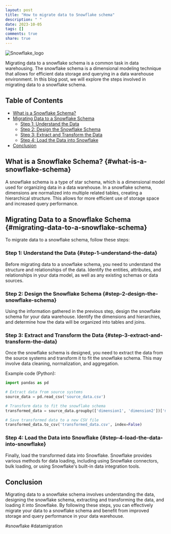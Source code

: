 ```yaml
---
layout: post
title: "How to migrate data to Snowflake schema"
description: " "
date: 2023-10-05
tags: []
comments: true
share: true
---
```


![Snowflake_logo](snowflake_logo.png)

Migrating data to a snowflake schema is a common task in data warehousing. The snowflake schema is a dimensional modeling technique that allows for efficient data storage and querying in a data warehouse environment. In this blog post, we will explore the steps involved in migrating data to a snowflake schema.

## Table of Contents
- [What is a Snowflake Schema?](#what-is-a-snowflake-schema)
- [Migrating Data to a Snowflake Schema](#migrating-data-to-a-snowflake-schema)
  - [Step 1: Understand the Data](#step-1-understand-the-data)
  - [Step 2: Design the Snowflake Schema](#step-2-design-the-snowflake-schema)
  - [Step 3: Extract and Transform the Data](#step-3-extract-and-transform-the-data)
  - [Step 4: Load the Data into Snowflake](#step-4-load-the-data-into-snowflake)
- [Conclusion](#conclusion)

## What is a Snowflake Schema? {#what-is-a-snowflake-schema}
A snowflake schema is a type of star schema, which is a dimensional model used for organizing data in a data warehouse. In a snowflake schema, dimensions are normalized into multiple related tables, creating a hierarchical structure. This allows for more efficient use of storage space and increased query performance.

## Migrating Data to a Snowflake Schema {#migrating-data-to-a-snowflake-schema}
To migrate data to a snowflake schema, follow these steps:

### Step 1: Understand the Data {#step-1-understand-the-data}
Before migrating data to a snowflake schema, you need to understand the structure and relationships of the data. Identify the entities, attributes, and relationships in your data model, as well as any existing schemas or data sources.

### Step 2: Design the Snowflake Schema {#step-2-design-the-snowflake-schema}
Using the information gathered in the previous step, design the snowflake schema for your data warehouse. Identify the dimensions and hierarchies, and determine how the data will be organized into tables and joins.

### Step 3: Extract and Transform the Data {#step-3-extract-and-transform-the-data}
Once the snowflake schema is designed, you need to extract the data from the source systems and transform it to fit the snowflake schema. This may involve data cleaning, normalization, and aggregation.

Example code (Python):
```python
import pandas as pd

# Extract data from source systems
source_data = pd.read_csv('source_data.csv')

# Transform data to fit the snowflake schema
transformed_data = source_data.groupby(['dimension1', 'dimension2'])['metric'].sum().reset_index()

# Save transformed data to a new CSV file
transformed_data.to_csv('transformed_data.csv', index=False)
```

### Step 4: Load the Data into Snowflake {#step-4-load-the-data-into-snowflake}
Finally, load the transformed data into Snowflake. Snowflake provides various methods for data loading, including using Snowflake connectors, bulk loading, or using Snowflake's built-in data integration tools.

Conclusion
---------
Migrating data to a snowflake schema involves understanding the data, designing the snowflake schema, extracting and transforming the data, and loading it into Snowflake. By following these steps, you can effectively migrate your data to a snowflake schema and benefit from improved storage and query performance in your data warehouse.

#snowflake #datamigration